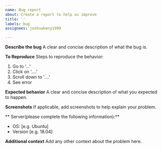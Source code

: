```yaml
---
name: Bug report
about: Create a report to help us improve
title: ''
labels: bug
assignees: joshuabeny1999

---
```


**Describe the bug**
A clear and concise description of what the bug is.

**To Reproduce**
Steps to reproduce the behavior:
1. Go to '...'
2. Click on '....'
3. Scroll down to '....'
4. See error

**Expected behavior**
A clear and concise description of what you expected to happen.

**Screenshots**
If applicable, add screenshots to help explain your problem.

** Server(please complete the following information):**
 - OS: [e.g. Ubuntu]
 - Version [e.g. 18.04]

**Additional context**
Add any other context about the problem here.
